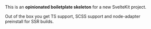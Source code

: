 This is an **opinionated boiletplate skeleton** for a new SvelteKit project.

Out of the box you get TS support, SCSS support and node-adapter preinstall for SSR builds.
